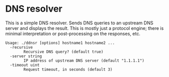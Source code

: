 # DNS resolver

This is a simple DNS resolver.  Sends DNS queries to an upstream DNS server
and displays the result.  This is mostly just a protocol engine; there is
minimal interpretation or post-processing on the responses, etc.

```
Usage: ./ddnsr [options] hostname1 hostname2 ...
  -recursive
    	Recursive DNS query? (default true)
  -server string
    	IP address of upstream DNS server (default "1.1.1.1")
  -timeout uint
    	Request timeout, in seconds (default 3)
```
